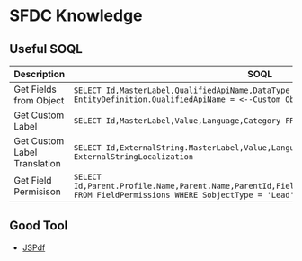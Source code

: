 # SFDC Knowledge
## Useful SOQL
| Description  | SOQL |
| ------------- | ------------- |
| Get Fields from Object  | ```SELECT Id,MasterLabel,QualifiedApiName,DataType FROM FieldDefinition WHERE EntityDefinition.QualifiedApiName = <--Custom Object API-->``` |
| Get Custom Label  | ```SELECT Id,MasterLabel,Value,Language,Category FROM Externalstring``` |
| Get Custom Label Translation  | ```SELECT Id,ExternalString.MasterLabel,Value,Language,ExternalString.Category FROM ExternalStringLocalization``` |
| Get Field Permisison  | ```SELECT Id,Parent.Profile.Name,Parent.Name,ParentId,Field,PermissionsRead,PermissionsEdit FROM FieldPermissions WHERE SobjectType = 'Lead'``` |

## Good Tool
- [JSPdf](https://github.com/parallax/jsPDF)
